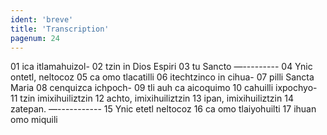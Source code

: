 ```yaml
---
ident: 'breve'
title: 'Transcription'
pagenum: 24
---
```

01  ica itlamahuizol-
02  tzin in Dios Espiri
03  tu Sancto —---------
04  Ynic ontetl, neltocoz
05  ca omo tlacatilli
06  itechtzinco in cihua-
07  pilli Sancta Maria
08  cenquizca ichpoch-
09  tli auh ca aicoquimo
10  cahuilli ixpochyo-
11  tzin imixihuiliztzin
12  achto, imixihuiliztzin
13  ipan, imixihuiliztzin
14  zatepan. —-----------
15  Ynic etetl neltocoz
16  ca omo tlaiyohuilti
17  ihuan omo miquili

